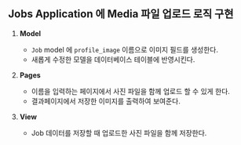 ## Jobs Application 에 Media 파일 업로드 로직 구현

1. **Model**
   - `Job` model 에  `profile_image` 이름으로 이미지 필드를 생성한다.
   - 새롭게 수정한 모델을 데이터베이스 테이블에 반영시킨다.
2. **Pages**
   - 이름을 입력하는 페이지에서 사진 파일을 함께 업로드 할 수 있게 한다.
   - 결과페이지에서 저장한 이미지를 출력하여 보여준다.

3. **View**
   - Job 데이터를 저장할 때 업로드한 사진 파일을 함께 저장한다.